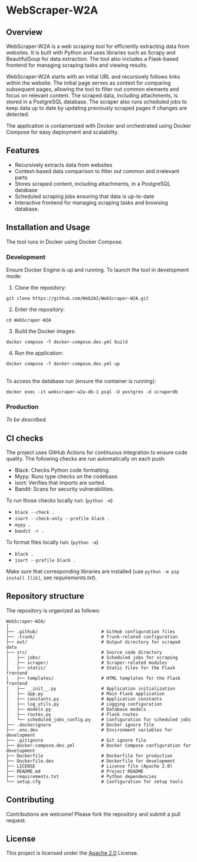 # WebScraper-W2A

## Overview
WebScraper-W2A is a web scraping tool for efficiently extracting data from websites. It is built with Python and uses libraries such as Scrapy and BeautifulSoup for data extraction. The tool also includes a Flask-based frontend for managing scraping tasks and viewing results.

WebScraper-W2A starts with an initial URL and recursively follows links within the website. The initial page serves as context for comparing subsequent pages, allowing the tool to filter out common elements and focus on relevant content. The scraped data, including attachments, is stored in a PostgreSQL database. The scraper also runs scheduled jobs to keep data up to date by updating previously scraped pages if changes are detected.

The application is containerized with Docker and orchestrated using Docker Compose for easy deployment and scalability.

## Features
- Recursively extracts data from websites
- Context-based data comparison to filter out common and irrelevant parts
- Stores scraped content, including attachments, in a PostgreSQL database
- Scheduled scraping jobs ensuring that data is up-to-date
- Interactive frontend for managing scraping tasks and browsing database.

## Installation and Usage
The tool runs in Docker using Docker Compose.

### Development

Ensure Docker Engine is up and running. To launch the tool in development mode:

1) Clone the repository:
```
git clone https://github.com/Web2AI/WebScraper-W2A.git
```
2) Enter the repository:
```
cd WebScraper-W2A
```
3) Build the Docker images:
```
docker compose -f docker-compose.dev.yml build
```
4) Run the application:
```
docker compose -f docker-compose.dev.yml up
```
\
To access the database run (ensure the container is running):
```
docker exec -it webscraper-w2a-db-1 psql -U postgres -d scraperdb
```

### Production

*To be described.*

## CI checks
The project uses GitHub Actions for continuous integration to ensure code quality. The following checks are run automatically on each push:
- Black: Checks Python code formatting.
- Mypy: Runs type checks on the codebase.
- isort: Verifies that imports are sorted.
- Bandit: Scans for security vulnerabilities.

To run those checks locally run: (`python -m`)

- `black --check .` 
- `isort --check-only --profile black .` 
- `mypy .`
- `bandit -r .` 

To format files locally run: (`python -m`)
- `black .`
- `isort --profile black .`

Make sure that corresponding libraries are installed (use `python -m pip install [lib]`, see *requirements.txt*).

## Repository structure
The repository is organized as follows:
```
WebScraper-W2A/
│
├── .github/                        # GitHub configuration files
├── .trunk/                         # Trunk-related configuration
├── out/                            # Output directory for scraped data
├── src/                            # Source code directory
│   ├── jobs/                       # Scheduled jobs for scraping
│   ├── scraper/                    # Scraper-related modules
│   ├── static/                     # Static files for the Flask frontend
│   ├── templates/                  # HTML templates for the Flask frontend
│   ├── __init__.py                 # Application initialization
│   ├── app.py                      # Main Flask application
│   ├── constants.py                # Application constants
│   ├── log_utils.py                # Logging configuration
│   ├── models.py                   # Database models
│   ├── routes.py                   # Flask routes
│   └── scheduled_jobs_config.py    # Configuration for scheduled jobs
├── .dockerignore                   # Docker ignore file
├── .env.dev                        # Environment variables for development
├── .gitignore                      # Git ignore file
├── docker-compose.dev.yml          # Docker Compose configuration for development
├── Dockerfile                      # Dockerfile for production
├── Dockerfile.dev                  # Dockerfile for development
├── LICENSE                         # License file (Apache 2.0)
├── README.md                       # Project README
├── requirements.txt                # Python dependencies
└── setup.cfg                       # Configuration for setup tools
```

## Contributing
Contributions are welcome! Please fork the repository and submit a pull request.

## License
This project is licensed under the [Apache 2.0](LICENSE) License.